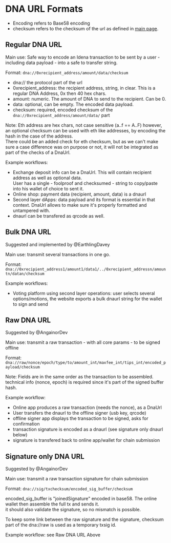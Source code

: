 # DNA URL Formats

- Encoding refers to Base58 encoding
- checksum refers to the checksum of the url as defined in [main page](Readme.md#Checksum).

## Regular DNA URL

Main use: Safe way to encode an Idena transaction to be sent by a user - including data payload - into a safe to transfer string.

Format: `dna://0xrecipient_address/amount/data/checksum`

- dna:// the protocol part of the url
- 0xrecipient_address: the recipient address, string, in clear. This is a regular DNA Address, 0x then 40 hex chars.  
- amount: numeric. The amount of DNA to send to the recipient. Can be 0.
- data: optional, can be empty. The encoded data payload. 
- checksum: required, encoded checksum of the `dna://0xrecipient_address/amount/data/` part

Note: Eth address are hex chars, not case sensitive (a..f == A..F) however, an optional checksum can be used with eth like addresses, by encoding the hash in the case of the address.  
There could be an added check for eth checksum, but as we can't make sure a case difference was on purpose or not, it will not be integrated as part of the checks of a DnaUrl.

Example workflows:

- Exchange deposit info can be a DnaUrl. This will contain recipient address as well as optional data.   
User has a single - foolproof and checksumed - string to copy/paste into his wallet of choice to sent it.
- Online shop: payment data (recipient, amount, data) is a dnaurl 
- Second layer dApps: data payload and its format is essential in that context. DnaUrl allows to make sure it's properly formatted and untampered with.
- dnaurl can be transfered as qrcode as well.


## Bulk DNA URL

Suggested and implemented by @EarthlingDavey

Main use: transmit several transactions in one go.

Format: `dna://0xrecipient_address1/amount1/data1/../0xrecipient_addressn/amountn/datan/checksum`

Example workflows:

- Voting platform using second layer operations: user selects several options/motions, the website exports a bulk dnaurl string for the wallet to sign and send


## Raw DNA URL

Suggested by @AngainorDev

Main use: transmit a raw transaction - with all core params - to be signed offline

Format: `dna://raw/nonce/epoch/type/to/amount_int/maxfee_int/tips_int/encoded_payload/checksum`

Note: Fields are in the same order as the transaction to be assembled.  
technical info (nonce, epoch) is required since it's part of the signed buffer hash.

Example workflow:  
- Online app produces a raw transaction (needs the nonce), as a DnaUrl
- User transfers the dnaurl to the offline signer (usb key, qrcode)
- offline signer app displays the transaction to be signed, asks for confirmation
- transaction signature is encoded as a dnaurl (see signature only dnaurl below)
- signature is transfered back to online app/wallet for chain submission

## Signature only DNA URL

Suggested by @AngainorDev

Main use: transmit a raw transaction signature for chain submission

Format: `dna://sig/txchecksum/encoded_sig_buffer/checksum`

encoded_sig_buffer is "joinedSignature" encoded in base58. The online wallet then assemble the full tx and sends it.  
it should also validate the signature, so no mismatch is possible.

To keep some link between the raw signature and the signature, checksum part of the dna://raw is used as a temporary txsig id.

Example workflow:  see Raw DNA URL Above
